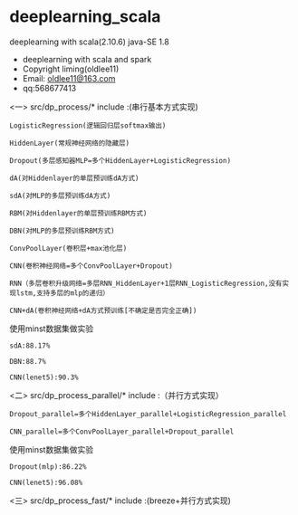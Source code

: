 # deeplearning_scala
deeplearning with scala(2.10.6)  java-SE 1.8

  * deeplearning with scala and spark
  * Copyright liming(oldlee11)
  * Email: oldlee11@163.com
  * qq:568677413
   
<一> src/dp_process/* include :(串行基本方式实现)  

    LogisticRegression(逻辑回归层softmax输出)
    
    HiddenLayer(常规神经网络的隐藏层)
    
    Dropout(多层感知器MLP=多个HiddenLayer+LogisticRegression)
    
    dA(对Hiddenlayer的单层预训练dA方式)
    
    sdA(对MLP的多层预训练dA方式)
    
    RBM(对Hiddenlayer的单层预训练RBM方式)
    
    DBN(对MLP的多层预训练RBM方式)
    
    ConvPoolLayer(卷积层+max池化层)
    
    CNN(卷积神经网络=多个ConvPoolLayer+Dropout)
    
    RNN（多层卷积升级网络=多层RNN_HiddenLayer+1层RNN_LogisticRegression,没有实现lstm,支持多层的mlp的递归）
    
    CNN+dA(卷积神经网络+dA方式预训练[不确定是否完全正确])
    


使用minst数据集做实验

    sdA:88.17%
    
    DBN:88.7%
    
    CNN(lenet5):90.3%




<二> src/dp_process_parallel/* include :（并行方式实现） 

    Dropout_parallel=多个HiddenLayer_parallel+LogisticRegression_parallel
    
    CNN_parallel=多个ConvPoolLayer_parallel+Dropout_parallel

使用minst数据集做实验

    Dropout(mlp):86.22%
    
    CNN(lenet5):96.08%


<三> src/dp_process_fast/* include :(breeze+并行方式实现) 







